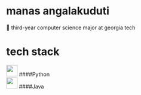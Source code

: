 # manas angalakuduti
:bee: third-year computer science major at georgia tech

# tech stack
<img src="https://img.icons8.com/color/48/000000/python.png" width=30 height=30 /> ####Python <br/>
<img src="https://img.icons8.com/color/48/000000/java-coffee-cup-logo.png" width=30 height=30 /> ####Java <br/>


<!--
**manasangalakuduti/manasangalakuduti** is a ✨ _special_ ✨ repository because its `README.md` (this file) appears on your GitHub profile.

Here are some ideas to get you started:

- 🔭 I’m currently working on ...
- 🌱 I’m currently learning ...
- 👯 I’m looking to collaborate on ...
- 🤔 I’m looking for help with ...
- 💬 Ask me about ...
- 📫 How to reach me: ...
- 😄 Pronouns: ...
- ⚡ Fun fact: ...
-->
